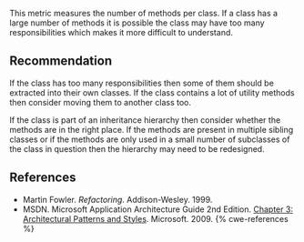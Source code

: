 This metric measures the number of methods per class. If a class has a large number of methods it is possible the class may have too many responsibilities which makes it more difficult to understand.


## Recommendation
If the class has too many responsibilities then some of them should be extracted into their own classes. If the class contains a lot of utility methods then consider moving them to another class too.

If the class is part of an inheritance hierarchy then consider whether the methods are in the right place. If the methods are present in multiple sibling classes or if the methods are only used in a small number of subclasses of the class in question then the hierarchy may need to be redesigned.


## References
* Martin Fowler. *Refactoring*. Addison-Wesley. 1999.
* MSDN. Microsoft Application Architecture Guide 2nd Edition. [Chapter 3: Architectural Patterns and Styles](http://msdn.microsoft.com/en-us/library/ee658117.aspx). Microsoft. 2009.
{% cwe-references %}
